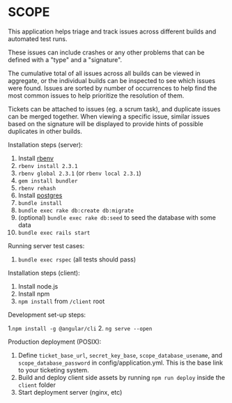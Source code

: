 # SCOPE

This application helps triage and track issues across different builds and automated test runs.

These issues can include crashes or any other problems that can be defined with a "type" and a "signature".

The cumulative total of all issues across all builds can be viewed in aggregate, or the individual builds can be inspected to see which issues were found. Issues are sorted by number of occurrences to help find the most common issues to help prioritize the resolution of them.

Tickets can be attached to issues (eg. a scrum task), and duplicate issues can be merged together. When viewing a specific issue, similar issues based on the signature will be displayed to provide hints of possible duplicates in other builds.

Installation steps (server):

1. Install [rbenv](https://github.com/rbenv/rbenv#installation)
2. `rbenv install 2.3.1`
3. `rbenv global 2.3.1` (or `rbenv local 2.3.1`)
3. `gem install bundler`
4. `rbenv rehash`
4. Install [postgres](https://www.postgresql.org/download/)
5. `bundle install`
6. `bundle exec rake db:create db:migrate`
7. (optional) `bundle exec rake db:seed` to seed the database with some data
8. `bundle exec rails start`

Running server test cases:

1. `bundle exec rspec` (all tests should pass)

Installation steps (client):

1. Install node.js
2. Install npm
3. `npm install` from `/client` root

Development set-up steps:

1.`npm install -g @angular/cli`
2. `ng serve --open`

Production deployment (POSIX):

1. Define `ticket_base_url`, `secret_key_base`, `scope_database_usename`, and `scope_database_password` in config/application.yml. This is the base link to your ticketing system.
2. Build and deploy client side assets by running `npm run deploy` inside the `client` folder
3. Start deployment server (nginx, etc)
